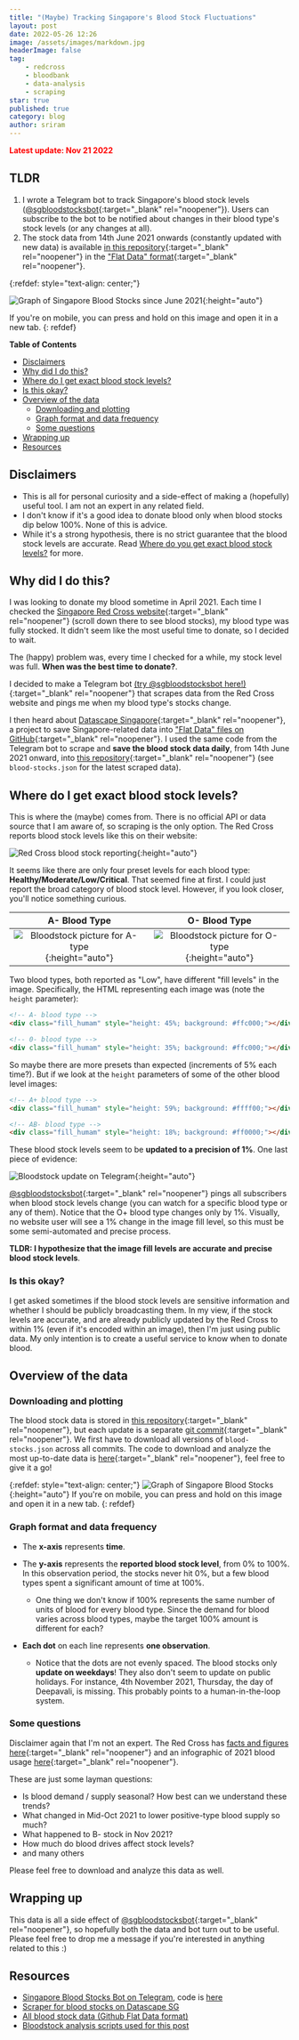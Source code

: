 ```yaml
---
title: "(Maybe) Tracking Singapore's Blood Stock Fluctuations"
layout: post
date: 2022-05-26 12:26
image: /assets/images/markdown.jpg
headerImage: false
tag:
    - redcross
    - bloodbank
    - data-analysis
    - scraping
star: true
published: true
category: blog
author: sriram
---
```


<span style="color:red"> **Latest update: Nov 21 2022** </span>

## TLDR

1. I wrote a Telegram bot to track Singapore's blood stock levels ([@sgbloodstocksbot](https://t.me/sgbloodstocksbot){:target="\_blank" rel="noopener"}). Users can subscribe to the bot to be notified about changes in their blood type's stock levels (or any changes at all).
1. The stock data from 14th June 2021 onwards (constantly updated with new data) is available [in this repository](https://github.com/datascapesg/red-cross-blood-stocks){:target="\_blank" rel="noopener"} in the ["Flat Data" format](https://next.github.com/projects/flat-data){:target="\_blank" rel="noopener"}.

{:refdef: style="text-align: center;"}

![Graph of Singapore Blood Stocks since June 2021](/assets/images/bloodstocks/bloodstocks.png){:height="auto"}

If you're on mobile, you can press and hold on this image and open it in a new tab.
{: refdef}

<!-- markdown-toc start - Don't edit this section. Run M-x markdown-toc-refresh-toc -->

**Table of Contents**

-   [Disclaimers](#disclaimers)
-   [Why did I do this?](#why-did-i-do-this)
-   [Where do I get exact blood stock levels?](#where-do-i-get-exact-blood-stock-levels)
-   [Is this okay?](#is-this-okay)
-   [Overview of the data](#overview-of-the-data)
    -   [Downloading and plotting](#downloading-and-plotting)
    -   [Graph format and data frequency](#graph-format-and-data-frequency)
    -   [Some questions](#some-questions)
-   [Wrapping up](#wrapping-up)
-   [Resources](#resources)

<!-- markdown-toc end -->

## Disclaimers

-   This is all for personal curiosity and a side-effect of making a (hopefully) useful tool. I am not an expert in any related field.
-   I don't know if it's a good idea to donate blood only when blood stocks dip below 100%. None of this is advice.
-   While it's a strong hypothesis, there is no strict guarantee that the blood stock levels are accurate. Read [Where do you get exact blood stock levels?](#where-do-you-get-exact-blood-stock-levels) for more.

## Why did I do this?

I was looking to donate my blood sometime in April 2021. Each time I checked the [Singapore Red Cross website](https://redcross.sg/){:target="\_blank" rel="noopener"} (scroll down there to see blood stocks), my blood type was fully stocked. It didn't seem like the most useful time to donate, so I decided to wait.

The (happy) problem was, every time I checked for a while, my stock level was full. **When was the best time to donate?**.

I decided to make a Telegram bot [(try @sgbloodstocksbot here!)](https://t.me/sgbloodstocksbot){:target="\_blank" rel="noopener"} that scrapes data from the Red Cross website and pings me when my blood type's stocks change.

I then heard about [Datascape Singapore](https://github.com/datascapesg/){:target="\_blank" rel="noopener"}, a project to save Singapore-related data into ["Flat Data" files on GitHub](https://next.github.com/projects/flat-data){:target="\_blank" rel="noopener"}. I used the same code from the Telegram bot to scrape and **save the blood stock data daily**, from 14th June 2021 onward, into [this repository](https://github.com/datascapesg/red-cross-blood-stocks){:target="\_blank" rel="noopener"} (see `blood-stocks.json` for the latest scraped data).

## Where do I get exact blood stock levels?

This is where the (maybe) comes from. There is no official API or data source that I am aware of, so scraping is the only option. The Red Cross reports blood stock levels like this on their website:

![Red Cross blood stock reporting](/assets/images/bloodstocks/redcross_stock.png){:height="auto"}

It seems like there are only four preset levels for each blood type: **Healthy/Moderate/Low/Critical**. That seemed fine at first. I could just report the broad category of blood stock level. However, if you look closer, you'll notice something curious.

|                                            A- Blood Type                                            |                                            O- Blood Type                                            |
| :-------------------------------------------------------------------------------------------------: | :-------------------------------------------------------------------------------------------------: |
| ![Bloodstock picture for A- type](/assets/images/bloodstocks/bloodstock_aminus.png){:height="auto"} | ![Bloodstock picture for O- type](/assets/images/bloodstocks/bloodstock_ominus.png){:height="auto"} |

Two blood types, both reported as "Low", have different "fill levels" in the image. Specifically, the HTML representing each image was (note the `height` parameter):

```html
<!-- A- blood type -->
<div class="fill_humam" style="height: 45%; background: #ffc000;"></div>

<!-- 0- blood type -->
<div class="fill_humam" style="height: 35%; background: #ffc000;"></div>
```

So maybe there are more presets than expected (increments of 5% each time?). But if we look at the `height` parameters of some of the other blood level images:

```html
<!-- A+ blood type -->
<div class="fill_humam" style="height: 59%; background: #ffff00;"></div>

<!-- AB- blood type -->
<div class="fill_humam" style="height: 18%; background: #ff0000;"></div>
```

These blood stock levels seem to be **updated to a precision of 1%**. One last piece of evidence:

![Bloodstock update on Telegram](/assets/images/bloodstocks/telegram_update.png){:height="auto"}

[@sgbloodstocksbot](https://t.me/sgbloodstocksbot){:target="\_blank" rel="noopener"} pings all subscribers when blood stock levels change (you can watch for a specific blood type or any of them). Notice that the O+ blood type changes only by 1%. Visually, no website user will see a 1% change in the image fill level, so this must be some semi-automated and precise process.

**TLDR: I hypothesize that the image fill levels are accurate and precise blood stock levels**.

### Is this okay?

I get asked sometimes if the blood stock levels are sensitive information and whether I should be publicly broadcasting them. In my view, if the stock levels are accurate, and are already publicly updated by the Red Cross to within 1% (even if it's encoded within an image), then I'm just using public data. My only intention is to create a useful service to know when to donate blood.

## Overview of the data

### Downloading and plotting

The blood stock data is stored in [this repository](https://github.com/datascapesg/red-cross-blood-stocks){:target="\_blank" rel="noopener"}, but each update is a separate [git commit](https://www.atlassian.com/git/tutorials/saving-changes/git-commit){:target="\_blank" rel="noopener"}. We first have to download all versions of `blood-stocks.json` across all commits. The code to download and analyze the most up-to-date data is [here](https://github.com/frizensami/bloodstock_analysis){:target="\_blank" rel="noopener"}, feel free to give it a go!

{:refdef: style="text-align: center;"}
![Graph of Singapore Blood Stocks](/assets/images/bloodstocks/bloodstocks.png){:height="auto"}
If you're on mobile, you can press and hold on this image and open it in a new tab.
{: refdef}

### Graph format and data frequency

-   The **x-axis** represents **time**.

-   The **y-axis** represents the **reported blood stock level**, from 0% to 100%. In this observation period, the stocks never hit 0%, but a few blood types spent a significant amount of time at 100%.

    -   One thing we don't know if 100% represents the same number of units of blood for every blood type. Since the demand for blood varies across blood types, maybe the target 100% amount is different for each?

-   **Each dot** on each line represents **one observation**.
    -   Notice that the dots are not evenly spaced. The blood stocks only **update on weekdays**! They also don't seem to update on public holidays. For instance, 4th November 2021, Thursday, the day of Deepavali, is missing. This probably points to a human-in-the-loop system.

### Some questions

Disclaimer again that I'm not an expert. The Red Cross has [facts and figures here](https://www.hsa.gov.sg/blood-donation/blood-facts-and-figures){:target="\_blank" rel="noopener"} and an infographic of 2021 blood usage [here](https://www-hsa-gov-sg-admin.cwp.sg/docs/default-source/bsg/big-blood-picture-2021.pdf){:target="\_blank" rel="noopener"}.

These are just some layman questions:

-   Is blood demand / supply seasonal? How best can we understand these trends?
-   What changed in Mid-Oct 2021 to lower positive-type blood supply so much?
-   What happened to B- stock in Nov 2021?
-   How much do blood drives affect stock levels?
-   and many others

Please feel free to download and analyze this data as well.

## Wrapping up

This data is all a side effect of [@sgbloodstocksbot](https://t.me/sgbloodstocksbot){:target="\_blank" rel="noopener"}, so hopefully both the data and bot turn out to be useful. Please feel free to drop me a message if you're interested in anything related to this :)

## Resources

-   [Singapore Blood Stocks Bot on Telegram](https://t.me/sgbloodstocksbot), code is [here](https://github.com/frizensami/sg-blood-stocks-bot)
-   [Scraper for blood stocks on Datascape SG](https://github.com/datascapesg/scrapers/blob/develop/netlify/functions/redcross-bloodstocks.js)
-   [All blood stock data (Github Flat Data format)](https://github.com/datascapesg/red-cross-blood-stocks)
-   [Bloodstock analysis scripts used for this post](https://github.com/frizensami/bloodstock_analysis)
